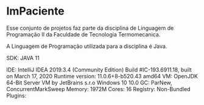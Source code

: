 # ImPaciente
Esse conjunto de projetos faz parte da disciplina de Linguagem de Programação II da Faculdade de Tecnologia Termomecanica.

A Linguagem de Programação utilizada para a disciplina é Java.

SDK: JAVA 11

IDE: 
IntelliJ IDEA 2019.3.4 (Community Edition)
Build #IC-193.6911.18, built on March 17, 2020
Runtime version: 11.0.6+8-b520.43 amd64
VM: OpenJDK 64-Bit Server VM by JetBrains s.r.o
Windows 10 10.0
GC: ParNew, ConcurrentMarkSweep
Memory: 1972M
Cores: 16
Registry: 
Non-Bundled Plugins: 
